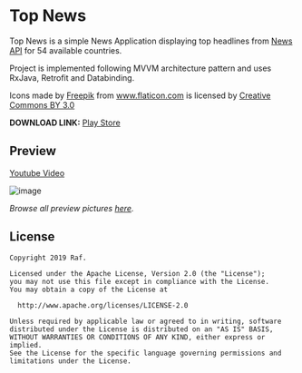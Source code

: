 # Top News

Top News is a simple News Application displaying top headlines from [News API](https://newsapi.org) for 54 available countries.

Project is implemented following MVVM architecture pattern and uses RxJava, Retrofit and Databinding.

Icons made by [Freepik](https://www.freepik.com/) from www.flaticon.com is licensed by [Creative Commons BY 3.0](http://creativecommons.org/licenses/by/3.0/)

**DOWNLOAD LINK:** [Play Store](https://play.google.com/store/apps/details?id=com.github.h01d.newsapp)

## Preview

[Youtube Video](https://www.youtube.com/watch?v=O76VAV1PDWA)

![image](https://i.imgur.com/VmVfUqa.png)

_Browse all preview pictures [here](https://imgur.com/a/UxM9u0B)._


## License

```
Copyright 2019 Raf.

Licensed under the Apache License, Version 2.0 (the "License");
you may not use this file except in compliance with the License.
You may obtain a copy of the License at

  http://www.apache.org/licenses/LICENSE-2.0

Unless required by applicable law or agreed to in writing, software
distributed under the License is distributed on an "AS IS" BASIS,
WITHOUT WARRANTIES OR CONDITIONS OF ANY KIND, either express or implied.
See the License for the specific language governing permissions and
limitations under the License.
